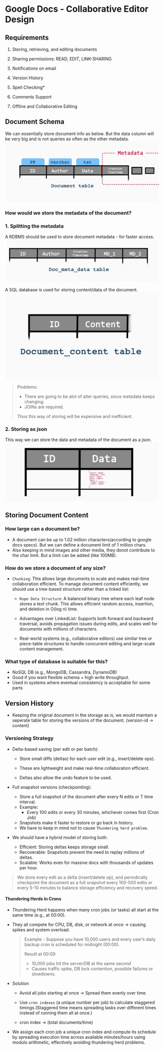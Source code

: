 # Google Docs - Collaborative Editor Design


## Requirements
1. Storing, retrieving, and editing documents

2. Sharing permissions: READ, EDIT, LINK-SHARING

3. Notifications on email

4. Version History

5. Spell Checking*

6. Comments Support

7. Offline and Collaborative Editing


## Document Schema

We can essentially store document info as below. But the data column will be very big and is not queries as often as the other metadata. 
![Alt text](./../../images/gd-1.png)

### How would we store the metadata of the document?

### 1. Splitting the metadata
A RDBMS should be used to store document metadata - for faster access.
![Alt text](./../../images/gd-2.png)

A SQL database is used for storing content/data of the document.
![Alt text](./../../images/gd-3.png)


> Problems:
> - There are going to be alot of alter queries, since metadata keeps changing.
>  - JOINs are required.
> 
> Thus this way of storing will be expensive and inefficient.

### 2. Storing as json

This way we can store the data and metadata of the document as a json.
![Alt text](./../../images/gd-4.png)


## Storing Document Content

### How large can a document be?

- A document can be up to 1.02 million characters(according to google docs specs). But we can define a document limit of 1 million chars.
- Also keeping in mind images and other media, they donot contribute to the char limit. But a limit can be added (like 100MB).

### How do we store a document of any size?

- `Chunking`: This allows large documents to scale and makes real-time collaboration efficient. 
To manage document content efficiently, we should use a tree-based structure rather than a linked list:

  - `Rope Data Structure`: A balanced binary tree where each leaf node stores a text chunk. This allows efficient random access, insertion, and deletion in O(log n) time.

  - Advantages over LinkedList: Supports both forward and backward traversal, avoids propagation issues during edits, and scales well for documents with millions of characters.

  - Real-world systems (e.g., collaborative editors) use similar tree or piece-table structures to handle concurrent editing and large-scale content management.



### What type of database is suitable for this?

- NoSQL DB (e.g., MongoDB, Cassandra, DynamoDB)
- Good if you want flexible schema + high write throughput.
-  Used in systems where eventual consistency is acceptable for some parts


## Version History

- Keeping the original document in the storage as is, we would maintain a seperate table for storing the versions of the document. (version-id -> content)
### Versioning Strategy

- Delta-based saving (per edit or per batch):
  - Store small diffs (deltas) for each user edit (e.g., insert/delete ops).

  - These are lightweight and make real-time collaboration efficient.
  - Deltas also allow the undo feature to be used.
  
- Full snapshot versions (checkpointing):
  - Store a full snapshot of the document after every N edits or T time interval.
  - Example:
    - Every 100 edits or every 30 minutes, whichever comes first (Cron Job)
  - Snapshots make it faster to restore or go back in history.
  - We have to keep in mind not to cause `Thundering herd problem`.
  
- We should have a hybrid model of storing both.
  - Efficient: Storing deltas keeps storage small.
  - Recoverable: Snapshots prevent the need to replay millions of deltas.
  - Scalable: Works even for massive docs with thousands of updates per hour.
  
> We store every edit as a delta (insert/delete op), and periodically checkpoint the document as a full snapshot every 100-500 edits or every 5-10 minutes to balance storage efficiency and recovery speed.


#### Thundering Herds in Crons

- Thundering Herd happens when many cron jobs (or tasks) all start at the same time (e.g., at 00:00).

- They all compete for CPU, DB, disk, or network at once → causing spikes and system overload.


    > Example - Suppose you have 10,000 users and every user’s daily backup cron is scheduled for midnight (00:00).
    > 
    > Result at 00:00:
    > - 10,000 jobs hit the server/DB at the same second
    > - Causes traffic spike, DB lock contention, possible failures or slowdowns.


- Solution
  - Avoid all jobs starting at once -> Spread them evenly over time.

  - Use `cron indexes` (a unique number per job) to calculate staggered timings.(Staggered time means spreading tasks over different times instead of running them all at once.)
  - cron index -> (total documents/time)
  
- We assign each cron job a unique cron index and compute its schedule by spreading execution time across available minutes/hours using modulo arithmetic, effectively avoiding thundering herd problems.

